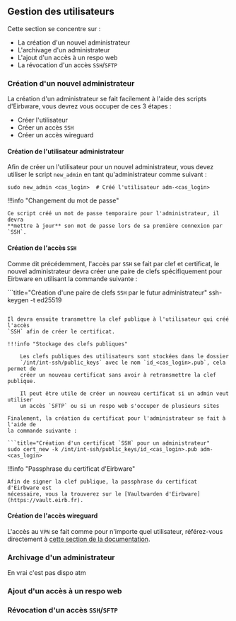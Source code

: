 ## Gestion des utilisateurs

Cette section se concentre sur :

* La création d'un nouvel administrateur
* L'archivage d'un administrateur
* L'ajout d'un accès à un respo web
* La révocation d'un accès `SSH`/`SFTP`

### Création d'un nouvel administrateur

La création d'un administrateur se fait facilement à l'aide des scripts
d'Eirbware, vous devrez vous occuper de ces 3 étapes :

* Créer l'utilisateur
* Créer un accès `SSH`
* Créer un accès wireguard

#### Création de l'utilisateur administrateur

Afin de créer un l'utilisateur pour un nouvel administrateur, vous devez
utiliser le script `new_admin` en tant qu'administrateur comme suivant :

```title="Création d'un nouvel administrateur"
sudo new_admin <cas_login>  # Créé l'utilisateur adm-<cas_login>
```

!!!info "Changement du mot de passe"

    Ce script créé un mot de passe temporaire pour l'administrateur, il devra
    **mettre à jour** son mot de passe lors de sa première connexion par `SSH`.

#### Création de l'accès `SSH`

Comme dit précédemment, l'accès par `SSH` se fait par clef et certificat, le
nouvel administrateur devra créer une paire de clefs spécifiquement pour
Eirbware en utilisant la commande suivante :

```title="Création d'une paire de clefs `SSH` par le futur administrateur"
ssh-keygen -t ed25519
```

Il devra ensuite transmettre la clef publique à l'utilisateur qui créé l'accès
`SSH` afin de créer le certificat.

!!!info "Stockage des clefs publiques"

    Les clefs publiques des utilisateurs sont stockées dans le dossier
    `/int/int-ssh/public_keys` avec le nom `id_<cas_login>.pub`, cela permet de
    créer un nouveau certificat sans avoir à retransmettre la clef publique.

    Il peut être utile de créer un nouveau certificat si un admin veut utiliser
    un accès `SFTP` ou si un respo web s'occuper de plusieurs sites

Finalement, la création du certificat pour l'administrateur se fait à l'aide de
la commande suivante :

```title="Création d'un certificat `SSH` pour un administrateur"
sudo cert_new -k /int/int-ssh/public_keys/id_<cas_login>.pub adm-<cas_login>
```

!!!info "Passphrase du certificat d'Eirbware"

    Afin de signer la clef publique, la passphrase du certificat d'Eirbware est
    nécessaire, vous la trouverez sur le [Vaultwarden d'Eirbware](https://vault.eirb.fr).

#### Création de l'accès wireguard

L'accès au `VPN` se fait comme pour n'importe quel utilisateur, référez-vous
directement à [cette section de la documentation](#wireguard).

### Archivage d'un administrateur

En vrai c'est pas dispo atm

### Ajout d'un accès à un respo web

### Révocation d'un accès `SSH`/`SFTP`

